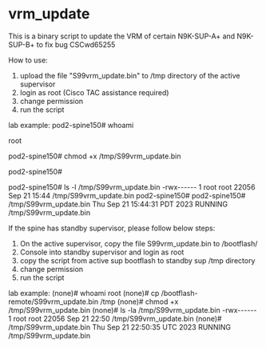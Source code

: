 # vrm_update
This is a binary script to update the VRM of certain N9K-SUP-A+ and N9K-SUP-B+ to fix bug CSCwd65255

How to use:

1. upload the file "S99vrm_update.bin" to /tmp directory of the active supervisor
2. login as root (Cisco TAC assistance required)
3. change permission
4. run the script

lab example:
pod2-spine150# whoami

root

pod2-spine150# chmod +x /tmp/S99vrm_update.bin

pod2-spine150#

pod2-spine150# ls -l /tmp/S99vrm_update.bin
-rwx------ 1 root root 22056 Sep 21 15:44 /tmp/S99vrm_update.bin
pod2-spine150#
pod2-spine150# /tmp/S99vrm_update.bin
Thu Sep 21 15:44:31 PDT 2023 RUNNING /tmp/S99vrm_update.bin

If the spine has standby supervisor, please follow below steps:

1. On the active supervisor, copy the file S99vrm_update.bin to /bootflash/
2. Console into standby supervisor and login as root
3. copy the script from active sup bootflash to standby sup /tmp directory
4. change permission
4. run the script

lab example:
(none)# whoami
root
(none)# cp /bootflash-remote/S99vrm_update.bin /tmp
(none)# chmod +x /tmp/S99vrm_update.bin
(none)# ls -la /tmp/S99vrm_update.bin
-rwx------ 1 root root 22056 Sep 21 22:50 /tmp/S99vrm_update.bin
(none)# /tmp/S99vrm_update.bin
Thu Sep 21 22:50:35 UTC 2023 RUNNING /tmp/S99vrm_update.bin
